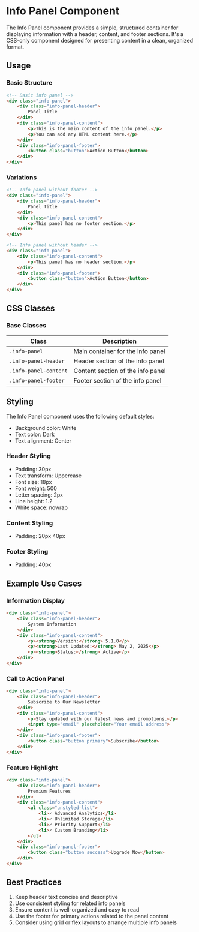 # Info Panel Component

The Info Panel component provides a simple, structured container for displaying information with a header, content, and footer sections. It's a CSS-only component designed for presenting content in a clean, organized format.

## Usage

### Basic Structure

```html
<!-- Basic info panel -->
<div class="info-panel">
    <div class="info-panel-header">
        Panel Title
    </div>
    <div class="info-panel-content">
        <p>This is the main content of the info panel.</p>
        <p>You can add any HTML content here.</p>
    </div>
    <div class="info-panel-footer">
        <button class="button">Action Button</button>
    </div>
</div>
```

### Variations

```html
<!-- Info panel without footer -->
<div class="info-panel">
    <div class="info-panel-header">
        Panel Title
    </div>
    <div class="info-panel-content">
        <p>This panel has no footer section.</p>
    </div>
</div>

<!-- Info panel without header -->
<div class="info-panel">
    <div class="info-panel-content">
        <p>This panel has no header section.</p>
    </div>
    <div class="info-panel-footer">
        <button class="button">Action Button</button>
    </div>
</div>
```

## CSS Classes

### Base Classes

| Class | Description |
| ----- | ----------- |
| `.info-panel` | Main container for the info panel |
| `.info-panel-header` | Header section of the info panel |
| `.info-panel-content` | Content section of the info panel |
| `.info-panel-footer` | Footer section of the info panel |

## Styling

The Info Panel component uses the following default styles:

- Background color: White
- Text color: Dark
- Text alignment: Center

### Header Styling

- Padding: 30px
- Text transform: Uppercase
- Font size: 18px
- Font weight: 500
- Letter spacing: 2px
- Line height: 1.2
- White space: nowrap

### Content Styling

- Padding: 20px 40px

### Footer Styling

- Padding: 40px

## Example Use Cases

### Information Display

```html
<div class="info-panel">
    <div class="info-panel-header">
        System Information
    </div>
    <div class="info-panel-content">
        <p><strong>Version:</strong> 5.1.0</p>
        <p><strong>Last Updated:</strong> May 2, 2025</p>
        <p><strong>Status:</strong> Active</p>
    </div>
</div>
```

### Call to Action Panel

```html
<div class="info-panel">
    <div class="info-panel-header">
        Subscribe to Our Newsletter
    </div>
    <div class="info-panel-content">
        <p>Stay updated with our latest news and promotions.</p>
        <input type="email" placeholder="Your email address">
    </div>
    <div class="info-panel-footer">
        <button class="button primary">Subscribe</button>
    </div>
</div>
```

### Feature Highlight

```html
<div class="info-panel">
    <div class="info-panel-header">
        Premium Features
    </div>
    <div class="info-panel-content">
        <ul class="unstyled-list">
            <li>✓ Advanced Analytics</li>
            <li>✓ Unlimited Storage</li>
            <li>✓ Priority Support</li>
            <li>✓ Custom Branding</li>
        </ul>
    </div>
    <div class="info-panel-footer">
        <button class="button success">Upgrade Now</button>
    </div>
</div>
```

## Best Practices

1. Keep header text concise and descriptive
2. Use consistent styling for related info panels
3. Ensure content is well-organized and easy to read
4. Use the footer for primary actions related to the panel content
5. Consider using grid or flex layouts to arrange multiple info panels